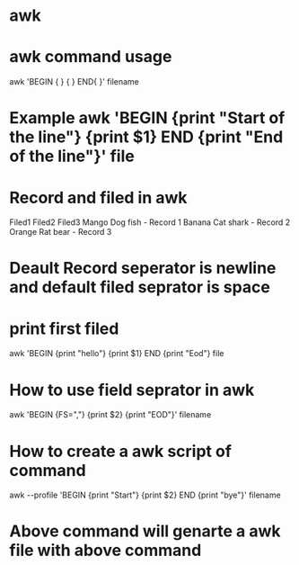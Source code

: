 # awk

# awk command usage
awk 'BEGIN { } { } END{ }' filename
# Example awk 'BEGIN {print "Start of the line"} {print $1} END {print "End of the line"}' file 
# Record and filed in awk  


Filed1  Filed2  Filed3
Mango   Dog     fish   - Record 1
Banana  Cat     shark  - Record 2
Orange  Rat     bear   - Record 3

# Deault Record seperator is newline and default filed seprator is space 
# print first filed
awk 'BEGIN {print "hello"} {print $1} END {print "Eod"} file

# How to use field seprator in awk
awk 'BEGIN {FS=","} {print $2} {print "EOD"}' filename

# How to create a awk script of command

awk --profile 'BEGIN {print "Start"} {print $2} END {print "bye"}' filename 

# Above command will genarte a awk file with above command



